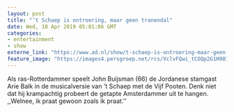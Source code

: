 ```yaml
---
layout: post
title: "’t Schaep is ontroering, maar geen tranendal"
date: Wed, 10 Apr 2019 05:01:06 GMT
categories: 
- entertainment 
- show 
externe_link: "https://www.ad.nl/show/t-schaep-is-ontroering-maar-geen-tranendal~a2431470/"
feature_image: "https://images4.persgroep.net/rcs/VclvFQwi_tCOQp2G1H90IJ6cfvg/diocontent/145196968/_fitwidth/400/?appId=21791a8992982cd8da851550a453bd7f&quality=0.7"
---
```


Als ras-Rotterdammer speelt John Buijsman (66) de Jordanese stamgast Arie Balk in de musicalversie van ’t Schaep met de Vijf Pooten. Denk niet dat hij krampachtig probeert de getapte Amsterdammer uit te hangen. ,,Welnee, ik praat gewoon zoals ik praat.’’
